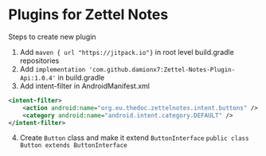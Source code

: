 # Plugins for Zettel Notes

Steps to create new plugin

1. Add `maven { url "https://jitpack.io"}` in root level build.gradle repositories
2. Add `implementation 'com.github.damionx7:Zettel-Notes-Plugin-Api:1.0.4'` in build.gradle
3. Add intent-filter in AndroidManifest.xml
```xml
<intent-filter>
    <action android:name="org.eu.thedoc.zettelnotes.intent.buttons" />
    <category android:name="android.intent.category.DEFAULT" />
</intent-filter>
```
4. Create `Button` class and make it extend `ButtonInterface`
`public class Button extends ButtonInterface`

